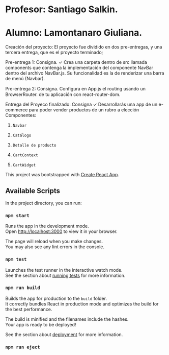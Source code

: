 <h1>Profesor: Santiago Salkin. </h1>
<h1>Alumno: Lamontanaro Giuliana.</h1>
<title>Descripcion :
En el curso de React de la plataforma Coderhouse, nos fue propuesto un proyecto de un ecommerse a elección. En este caso mi elección esta orientada a una tienda de ropa realizada con una fake api.
</title>
Creación del proyecto:
El proyecto fue dividido en dos pre-entregas, y una tercera entrega, que es el proyecto terminado;

Pre-entrega 1:
Consigna.
✓   Crea una carpeta dentro de src llamada 
components que contenga la 
implementación del componente NavBar 
dentro del archivo NavBar.js. Su funcionalidad 
es la de renderizar una barra de menú 
(Navbar).

Pre-entrega 2:
Consigna.
Conﬁgura en App.js el routing usando un BrowserRouter. 
de tu aplicación con react-router-dom.

Entrega del Proyeco finalizado:
Consigna
✓ Desarrollarás una app de un e-commerce 
para poder vender productos de un rubro a 
elección
Componentes:
1.     Navbar
2.     Catálogo
3.     Detalle de producto
4.     CartContext
5.     CartWidget

This project was bootstrapped with [Create React App](https://github.com/facebook/create-react-app).

## Available Scripts

In the project directory, you can run:

### `npm start`

Runs the app in the development mode.\
Open [http://localhost:3000](http://localhost:3000) to view it in your browser.

The page will reload when you make changes.\
You may also see any lint errors in the console.

### `npm test`

Launches the test runner in the interactive watch mode.\
See the section about [running tests](https://facebook.github.io/create-react-app/docs/running-tests) for more information.

### `npm run build`

Builds the app for production to the `build` folder.\
It correctly bundles React in production mode and optimizes the build for the best performance.

The build is minified and the filenames include the hashes.\
Your app is ready to be deployed!

See the section about [deployment](https://facebook.github.io/create-react-app/docs/deployment) for more information.

### `npm run eject`

